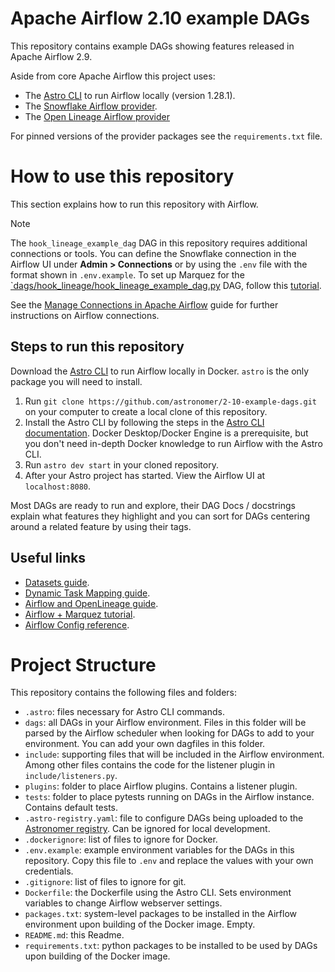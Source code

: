 # Apache Airflow 2.10 example DAGs

This repository contains example DAGs showing features released in Apache Airflow 2.9. 

Aside from core Apache Airflow this project uses:
- The [Astro CLI](https://docs.astronomer.io/astro/cli/install-cli) to run Airflow locally (version 1.28.1).
- The [Snowflake Airflow provider](https://registry.astronomer.io/providers/apache-airflow-providers-snowflake/versions/latest).
- The [Open Lineage Airflow provider](https://airflow.apache.org/docs/apache-airflow-providers-openlineage/stable/index.html)

For pinned versions of the provider packages see the `requirements.txt` file.

# How to use this repository

This section explains how to run this repository with Airflow. 

> [!NOTE]  
> The `hook_lineage_example_dag` DAG in this repository requires additional connections or tools. 
> You can define the Snowflake connection in the Airflow UI under **Admin > Connections** or by using the `.env` file with the format shown in `.env.example`.
> To set up Marquez for the [`dags/hook_lineage/hook_lineage_example_dag.py](dags/hook_lineage/hook_lineage_example_dag.py) DAG, follow this [tutorial](https://www.astronomer.io/docs/learn/marquez).

See the [Manage Connections in Apache Airflow](https://docs.astronomer.io/learn/connections) guide for further instructions on Airflow connections. 

## Steps to run this repository

Download the [Astro CLI](https://docs.astronomer.io/astro/cli/install-cli) to run Airflow locally in Docker. `astro` is the only package you will need to install.

1. Run `git clone https://github.com/astronomer/2-10-example-dags.git` on your computer to create a local clone of this repository.
2. Install the Astro CLI by following the steps in the [Astro CLI documentation](https://docs.astronomer.io/astro/cli/install-cli). Docker Desktop/Docker Engine is a prerequisite, but you don't need in-depth Docker knowledge to run Airflow with the Astro CLI.
3. Run `astro dev start` in your cloned repository.
4. After your Astro project has started. View the Airflow UI at `localhost:8080`.

Most DAGs are ready to run and explore, their DAG Docs / docstrings explain what features they highlight and you can sort for DAGs centering around a related feature by using their tags.

## Useful links

- [Datasets guide](https://docs.astronomer.io/learn/airflow-datasets).
- [Dynamic Task Mapping guide](https://docs.astronomer.io/learn/dynamic-tasks).
- [Airflow and OpenLineage guide](https://www.astronomer.io/docs/learn/airflow-openlineage/).
- [Airflow + Marquez tutorial](https://www.astronomer.io/docs/learn/marquez).
- [Airflow Config reference](https://airflow.apache.org/docs/apache-airflow/stable/configurations-ref.html).

# Project Structure

This repository contains the following files and folders:

- `.astro`: files necessary for Astro CLI commands.
-  `dags`: all DAGs in your Airflow environment. Files in this folder will be parsed by the Airflow scheduler when looking for DAGs to add to your environment. You can add your own dagfiles in this folder.
- `include`: supporting files that will be included in the Airflow environment. Among other files contains the code for the listener plugin in `include/listeners.py`.
- `plugins`: folder to place Airflow plugins. Contains a listener plugin.
- `tests`: folder to place pytests running on DAGs in the Airflow instance. Contains default tests.
- `.astro-registry.yaml`: file to configure DAGs being uploaded to the [Astronomer registry](https://registry.astronomer.io/). Can be ignored for local development.
- `.dockerignore`: list of files to ignore for Docker.
- `.env.example`: example environment variables for the DAGs in this repository. Copy this file to `.env` and replace the values with your own credentials.
- `.gitignore`: list of files to ignore for git.
- `Dockerfile`: the Dockerfile using the Astro CLI. Sets environment variables to change Airflow webserver settings.
- `packages.txt`: system-level packages to be installed in the Airflow environment upon building of the Docker image. Empty.
- `README.md`: this Readme.
- `requirements.txt`: python packages to be installed to be used by DAGs upon building of the Docker image.